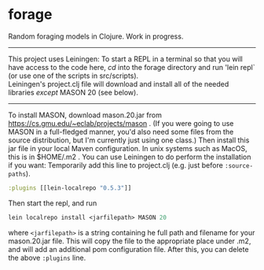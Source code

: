 # forage
Random foraging models in Clojure.
Work in progress.

---

This project uses Leiningen: To start a REPL in a terminal so that you
will have access to the code here, *cd* into the forage directory and
run 'lein repl` (or use one of the scripts in src/scripts).  
Leiningen's project.clj file will download and install all of
the needed libraries *except* MASON 20 (see below).

---

To install MASON, download mason.20.jar from
https://cs.gmu.edu/~eclab/projects/mason .  (If you were going to use
MASON in a full-fledged manner, you'd also need some files from the
source distribution, but I'm currently just using one class.) Then
install this jar file in your local Maven configuration.  In unix
systems such as MacOS, this is in $HOME/.m2 .  You can use Leiningen to
do perform the installation if you want:  Temporarily add this line to
project.clj (e.g. just before `:source-paths`).
```clojure
:plugins [[lein-localrepo "0.5.3"]]
```
Then start the repl, and run 
```clojure
lein localrepo install <jarfilepath> MASON 20
```
where `<jarfilepath>` is a string containing he full path and filename
for your mason.20.jar file.  This will copy the file to the
appropriate place under .m2, and will add an additional pom
configuration file.  After this, you can delete the above `:plugins`
line.


<!-- (Preliminary work appeared in the foond repo.) -->
